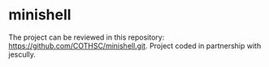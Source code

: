 # minishell

The project can be reviewed in this repository: https://github.com/COTHSC/minishell.git. 
Project coded in partnership with jescully.
